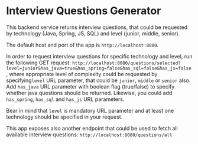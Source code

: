 # Interview Questions Generator

This backend service returns interview questions, that could be requested by technology (Java, Spring, JS, SQL)
and level (junior, middle, senior).

The default host and port of the app is `http://localhost:8080`.

In order to request interview questions for specific technology and level, run the following GET request:
`http://localhost:8080/questions/selected?level=junior&has_java=true&has_spring=false&has_sql=false&has_js=false`,
where appropriate level of complexity could be requested by specifying`level` URL parameter, that could be `junior`, `middle` or `senior` also.
Add `has_java` URL parameter with boolean flag (true/false) to specify whether java questions should be returned.
Likewise, you could add `has_spring`, `has_sql` and `has_js` URL parameters.

Bear in mind that `level` is mandatory URL parameter and at least one technology should be specified in your request.

This app exposes also another endpoint that could be used to fetch all available interview questions:
`http://localhost:8080/questions/all`
